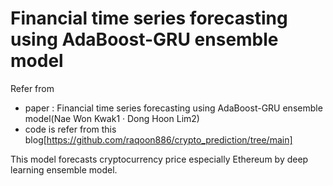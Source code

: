 # Financial time series forecasting using AdaBoost-GRU ensemble model

Refer from

- paper : Financial time series forecasting using AdaBoost-GRU ensemble model(Nae Won Kwak1 · Dong Hoon Lim2)
- code is refer from this blog[https://github.com/raqoon886/crypto_prediction/tree/main]

This model forecasts cryptocurrency price especially Ethereum by deep learning ensemble model.
